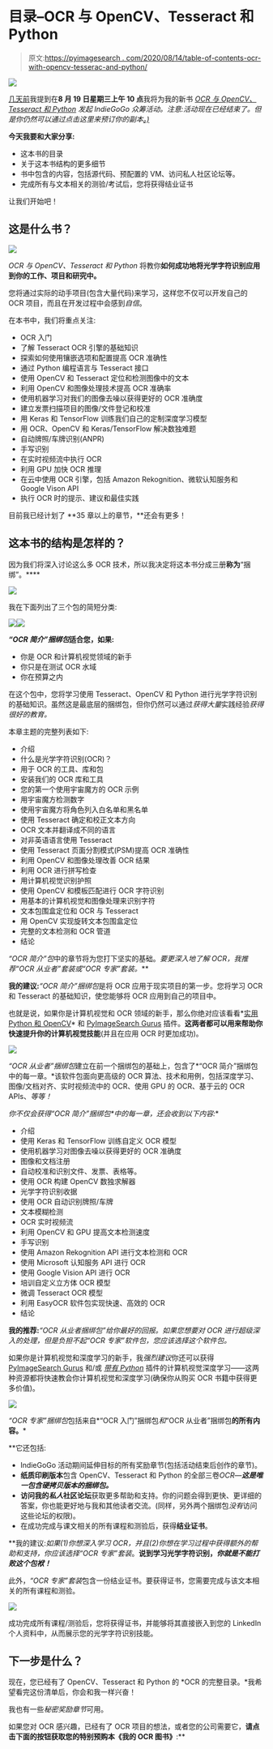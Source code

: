 # 目录–OCR 与 OpenCV、Tesseract 和 Python

> 原文:[https://pyimagesearch . com/2020/08/14/table-of-contents-ocr-with-opencv-tesserac-and-python/](https://pyimagesearch.com/2020/08/14/table-of-contents-ocr-with-opencv-tesseract-and-python/)

![](../Images/42d55d9699dc475c5e2d94e6dc05b5e5.png)

[几天前](https://pyimagesearch.com/2020/08/12/my-ocr-with-opencv-tesseract-and-python-indiegogo-campaign-will-go-live-on-wednesday-august-19th-at-10am-edt/)我提到在**8 月 19 日星期三上午 10 点**我将为我的新书 *[OCR 与 OpenCV、Tesseract 和 Python](https://pyimagesearch.com/ocr-with-opencv-tesseract-and-python/) 发起 IndieGoGo 众筹活动。注意:活动现在已经结束了。但是你仍然可以通过点击这里来预订你的副本[。)](https://pyimagesearch.com/ocr-with-opencv-tesseract-and-python/)*

**今天我要和大家分享:**

*   这本书的目录
*   关于这本书结构的更多细节
*   书中包含的内容，包括源代码、预配置的 VM、访问私人社区论坛等。
*   完成所有与文本相关的测验/考试后，您将获得结业证书

让我们开始吧！

## 这是什么书？

![](../Images/1fecf06661acc76b78f79ccef8b14933.png)

*OCR 与 OpenCV、Tesseract 和 Python* 将教你**如何成功地将光学字符识别应用到你的工作、项目和研究中。**

您将通过实际的动手项目(包含大量代码)来学习，这样您不仅可以开发自己的 OCR 项目，而且在开发过程中会感到*自信*。

在本书中，我们将重点关注:

*   OCR 入门
*   了解 Tesseract OCR 引擎的基础知识
*   探索如何使用镶嵌选项和配置提高 OCR 准确性
*   通过 Python 编程语言与 Tesseract 接口
*   使用 OpenCV 和 Tesseract 定位和检测图像中的文本
*   利用 OpenCV 和图像处理技术提高 OCR 准确率
*   使用机器学习对我们的图像去噪以获得更好的 OCR 准确度
*   建立发票扫描项目的图像/文件登记和校准
*   用 Keras 和 TensorFlow 训练我们自己的定制深度学习模型
*   用 OCR、OpenCV 和 Keras/TensorFlow 解决数独难题
*   自动牌照/车牌识别(ANPR)
*   手写识别
*   在实时视频流中执行 OCR
*   利用 GPU 加快 OCR 推理
*   在云中使用 OCR 引擎，包括 Amazon Rekognition、微软认知服务和 Google Vison API
*   执行 OCR 时的提示、建议和最佳实践

目前我已经计划了 **35 章以上的章节，**还会有更多！

## 这本书的结构是怎样的？

因为我们将深入讨论这么多 OCR 技术，所以我决定将这本书分成三册**称为**“捆绑”。****

![](../Images/c1e640b9e80fcfe9ff56a4bcc2c644c9.png)

我在下面列出了三个包的简短分类:

![](../Images/6d4937656f9aff115d327e01297c42f3.png)![](../Images/982f061a59c53d63f3255317b185952f.png)

***“OCR 简介”捆绑包*适合您，如果:**

*   你是 OCR 和计算机视觉领域的新手
*   你只是在测试 OCR 水域
*   你在预算之内

在这个包中，您将学习使用 Tesseract、OpenCV 和 Python 进行光学字符识别的基础知识。虽然这是最底层的捆绑包，但你仍然可以通过*获得大量*实践经验*获得很好的教育。*

本章主题的完整列表如下:

*   介绍
*   什么是光学字符识别(OCR)？
*   用于 OCR 的工具、库和包
*   安装我们的 OCR 库和工具
*   您的第一个使用宇宙魔方的 OCR 示例
*   用宇宙魔方检测数字
*   使用宇宙魔方将角色列入白名单和黑名单
*   使用 Tesseract 确定和校正文本方向
*   OCR 文本并翻译成不同的语言
*   对非英语语言使用 Tesseract
*   使用 Tesseract 页面分割模式(PSM)提高 OCR 准确性
*   利用 OpenCV 和图像处理改善 OCR 结果
*   利用 OCR 进行拼写检查
*   用计算机视觉识别护照
*   使用 OpenCV 和模板匹配进行 OCR 字符识别
*   用基本的计算机视觉和图像处理来识别字符
*   文本包围盒定位和 OCR 与 Tesseract
*   用 OpenCV 实现旋转文本包围盒定位
*   完整的文本检测和 OCR 管道
*   结论

*“OCR 简介”包*中的章节将为您打下坚实的基础。**要更深入地了解 OCR，我推荐*“OCR 从业者”套装*或*“OCR 专家”套装。***

**我的建议:***“OCR 简介”捆绑包*是将 OCR 应用于现实项目的第一步。您将学习 OCR 和 Tesseract 的基础知识，使您能够将 OCR 应用到自己的项目中。

也就是说，如果你是计算机视觉和 OCR 领域的新手，那么你绝对应该看看*[实用 Python 和 OpenCV](https://pyimagesearch.com/practical-python-opencv/)* 和 [PyImageSearch Gurus](https://pyimagesearch.com/pyimagesearch-gurus/) 插件。**这两者都可以用来帮助你快速提升你的计算机视觉技能**(并且在应用 OCR 时更加成功)。

![](../Images/b889096a04b0f9dfeb2395cab794e76a.png)

*“OCR 从业者”捆绑包*建立在前一个捆绑包的基础上，包含了*“OCR 简介”捆绑包中的每一章。*该软件包面向更高级的 OCR 算法、技术和用例，包括深度学习、图像/文档对齐、实时视频流中的 OCR、使用 GPU 的 OCR、基于云的 OCR APIs、*等等！*

**你不仅会获得*“OCR 简介”捆绑包*中的每一章，还会收到以下内容:**

*   介绍
*   使用 Keras 和 TensorFlow 训练自定义 OCR 模型
*   使用机器学习对图像去噪以获得更好的 OCR 准确度
*   图像和文档注册
*   自动校准和识别文件、发票、表格等。
*   使用 OCR 构建 OpenCV 数独求解器
*   光学字符识别收据
*   使用 OCR 自动识别牌照/车牌
*   文本模糊检测
*   OCR 实时视频流
*   利用 OpenCV 和 GPU 提高文本检测速度
*   手写识别
*   使用 Amazon Rekognition API 进行文本检测和 OCR
*   使用 Microsoft 认知服务 API 进行 OCR
*   使用 Google Vision API 进行 OCR
*   培训自定义立方体 OCR 模型
*   微调 Tesseract OCR 模型
*   利用 EasyOCR 软件包实现快速、高效的 OCR
*   结论

**我的推荐:***“OCR 从业者捆绑包”*给你最好的回报。如果您想要对 OCR 进行超级深入的处理，但是负担不起*“OCR 专家”软件包，您应该选择这个软件包。*

如果你是计算机视觉和深度学习的新手，我*强烈建议*你还可以获得 [PyImageSearch Gurus](https://pyimagesearch.com/pyimagesearch-gurus/) 和/或 *[带有 Python](https://pyimagesearch.com/deep-learning-computer-vision-python-book/)* 插件的计算机视觉深度学习——这两种资源都将快速教会你计算机视觉和深度学习(确保你从购买 OCR 书籍中获得更多价值)。

![](../Images/4a260b1695ed3c930be5422d334f18bc.png)

*“OCR 专家”捆绑包*包括来自*“OCR 入门”捆绑包*和*“OCR 从业者”捆绑包**的所有内容。***

 **它还包括:

*   IndieGoGo 活动期间延伸目标的所有奖励章节(包括活动结束后创作的章节)。
*   **纸质印刷版本**包含 OpenCV、Tesseract 和 Python 的全部三卷*OCR*—***这是唯一包含硬拷贝版本的捆绑包。***
*   **访问我的*私人*社区论坛**获取更多帮助和支持。你的问题会得到更快、更详细的答案，你也能更好地与我和其他读者交流。(同样，另外两个捆绑包*没有*访问这些论坛的权限)。
*   在成功完成与课文相关的所有课程和测验后，获得**结业证书**。

**我的建议:**如果(1)你想深入学习 OCR，并且(2)你想在学习过程中获得额外的帮助和支持，你应该选择*“OCR 专家”套装*。**说到学习光学字符识别，*你就是不能打败这个包袱！***

此外，*“OCR 专家”套装*包含一份结业证书。要获得证书，您需要完成与该文本相关的所有课程和测验。

![](../Images/fbff49ee8da6c9e1a3525d00a446ec60.png)

成功完成所有课程/测验后，您将获得证书，并能够将其直接嵌入到您的 LinkedIn 个人资料中，从而展示您的光学字符识别技能。

## 下一步是什么？

现在，您已经有了 OpenCV、Tesseract 和 Python 的 *OCR 的完整目录。*我希望看完这份清单后，你会和我一样兴奋！

我也有一些*秘密奖励章节*可用。

如果您对 OCR 感兴趣，已经有了 OCR 项目的想法，或者您的公司需要它，**请点击下面的按钮获取您的特别预购本《我的 OCR 图书》**:**